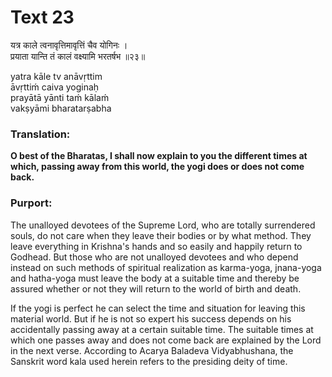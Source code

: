 # Text 23

यत्र काले त्वनावृत्तिमावृत्तिं चैव योगिनः ।  
प्रयाता यान्ति तं कालं वक्ष्यामि भरतर्षभ ॥२३॥

yatra kāle tv anāvṛttim  
āvṛttiḿ caiva yoginaḥ  
prayātā yānti taḿ kālaḿ  
vakṣyāmi bharatarṣabha



### Translation:

**O best of the Bharatas, I shall now explain to you the different times at which, passing away from this world, the yogi does or does not come back.**

### Purport:

The unalloyed devotees of the Supreme Lord, who are totally surrendered souls, do not care when they leave their bodies or by what method. They leave everything in Krishna's hands and so easily and happily return to Godhead. But those who are not unalloyed devotees and who depend instead on such methods of spiritual realization as karma-yoga, jnana-yoga and hatha-yoga must leave the body at a suitable time and thereby be assured whether or not they will return to the world of birth and death.

If the yogi is perfect he can select the time and situation for leaving this material world. But if he is not so expert his success depends on his accidentally passing away at a certain suitable time. The suitable times at which one passes away and does not come back are explained by the Lord in the next verse. According to Acarya Baladeva Vidyabhushana, the Sanskrit word kala used herein refers to the presiding deity of time.
